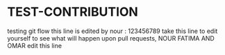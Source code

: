 # TEST-CONTRIBUTION
testing git flow 
this line is edited by nour : 123456789
take this line to edit yourself to see what will happen upon pull requests, NOUR FATIMA AND OMAR edit this line
